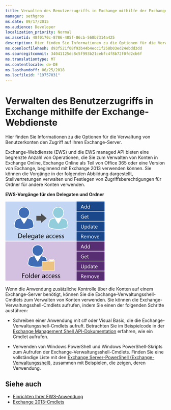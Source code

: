 ```yaml
---
title: Verwalten des Benutzerzugriffs in Exchange mithilfe der Exchange-Webdienste
manager: sethgros
ms.date: 09/17/2015
ms.audience: Developer
localization_priority: Normal
ms.assetid: 48f0170c-8786-405f-86cb-568b7314a425
description: Hier finden Sie Informationen zu die Optionen für die Verwaltung von Benutzerkonten den Zugriff auf Ihren Exchange-Server.
ms.openlocfilehash: d93f521f08f93b44b4ecc1f258b03ed24ebdd3dd
ms.sourcegitcommit: 34041125dc8c5f993b21cebfc4f8b72f0fd2cb6f
ms.translationtype: MT
ms.contentlocale: de-DE
ms.lasthandoff: 06/25/2018
ms.locfileid: "19757031"
---
```

# <a name="managing-user-access-by-using-ews-in-exchange"></a>Verwalten des Benutzerzugriffs in Exchange mithilfe der Exchange-Webdienste

Hier finden Sie Informationen zu die Optionen für die Verwaltung von Benutzerkonten den Zugriff auf Ihren Exchange-Server.
  
Exchange-Webdienste (EWS) und die EWS managed API bieten eine begrenzte Anzahl von Operationen, die Sie zum Verwalten von Konten in Exchange Online, Exchange Online als Teil von Office 365 oder eine Version von Exchange, beginnend mit Exchange 2013 verwenden können. Sie können die Vorgänge in der folgenden Abbildung dargestellt, Stellvertretungen verwalten und Festlegen von Zugriffsberechtigungen für Ordner für andere Konten verwenden. 
  
**EWS-Vorgänge für den Delegaten und Ordner**

![EWS-Benutzerverwaltungsoptionen.](media/Exchange_ManagingUserAccess_1.png)
  
Wenn die Anwendung zusätzliche Kontrolle über die Konten auf einem Exchange-Server benötigt, können Sie die Exchange-Verwaltungsshell-Cmdlets zum Verwalten von Konten verwenden. Sie können die Exchange-Verwaltungsshell-Cmdlets aufrufen, indem Sie einen der folgenden Schritte ausführen:
  
- Schreiben einer Anwendung mit c# oder Visual Basic, die die Exchange-Verwaltungsshell-Cmdlets aufruft. Betrachten Sie im Beispielcode in der [Exchange Management Shell API-Dokumentation](../management/exchange-management-shell.md) erfahren, wie ein Cmdlet aufrufen. 
    
- Verwenden von Windows PowerShell und Windows PowerShell-Skripts zum Aufrufen der Exchange-Verwaltungsshell-Cmdlets. Finden Sie eine vollständige Liste mit den [Exchange Server-PowerShell (Exchange-Verwaltungsshell)](https://docs.microsoft.com/en-us/powershell/exchange/exchange-server/exchange-management-shell?view=exchange-ps), zusammen mit Beispielen, die zeigen, deren Verwendung. 
    
## <a name="see-also"></a>Siehe auch

- [Einrichten Ihrer EWS-Anwendung](setting-up-your-ews-application.md)   
- [Exchange 2013-Cmdlets](https://docs.microsoft.com/en-us/powershell/exchange/?view=exchange-ps)  
    

